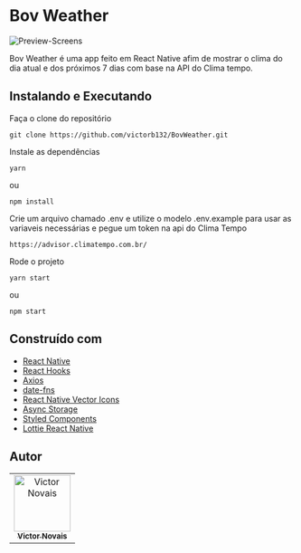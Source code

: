 
# Bov Weather

![Preview-Screens](https://github.com/victorb132/BovWeather/blob/07ec1ad043524140a46ced4e3de9f6db36f539d3/github-asset/BovWeather.gif)


Bov Weather é uma app feito em React Native afim de mostrar o clima do dia atual e dos próximos 7 dias com base na API do Clima tempo.

## Instalando e Executando

Faça o clone do repositório

```
git clone https://github.com/victorb132/BovWeather.git
```

Instale as dependências

```
yarn
```

ou

```
npm install
```

Crie um arquivo chamado .env e utilize o modelo .env.example para usar as variaveis necessárias e pegue um token na api do Clima Tempo

```
https://advisor.climatempo.com.br/
```

Rode o projeto

```
yarn start
```

ou

```
npm start
```

## Construído com

- [React Native](https://reactnative.dev/)
- [React Hooks](https://pt-br.reactjs.org/docs/hooks-intro.html)
- [Axios](https://github.com/axios/axios)
- [date-fns](https://date-fns.org/)
- [React Native Vector Icons](https://github.com/oblador/react-native-vector-icons)
- [Async Storage](https://github.com/react-native-async-storage/async-storage)
- [Styled Components](https://www.styled-components.com/)
- [Lottie React Native](https://github.com/lottie-react-native/lottie-react-native)

## Autor

<table>
  <tr>
    <td align="center">
      <a href="https://github.com/victorb132">
        <img src="https://avatars.githubusercontent.com/u/32309553?s=460&u=4318d12a1e7abe631fb93f41cb9b42281179c3e2&v=4" width="100px;" alt="Victor Novais"/>
        <br />
        <sub>
          <b>Victor Novais</b>
        </sub>
       </a>
       <br />
    </td>
  </tr>
</table>